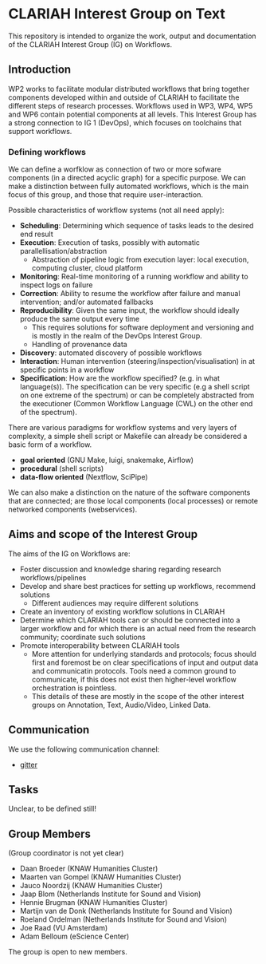 # CLARIAH Interest Group on Text

This repository is intended to organize the work, output and documentation of the CLARIAH Interest Group (IG) on
Workflows.

## Introduction

WP2 works to facilitate modular distributed workflows that bring together components
developed within and outside of CLARIAH to facilitate the different steps of research
processes. Workflows used in WP3, WP4, WP5 and WP6 contain potential
components at all levels. This Interest Group has a strong connection to IG 1
(DevOps), which focuses on toolchains that support workflows.

### Defining workflows

We can define a worfklow as connection of two or more sofware components (in a directed acyclic graph) for a specific
purpose.  We can make a distinction between fully automated workflows, which is the main focus of this group, and those
that require user-interaction.

Possible characteristics of workflow systems (not all need apply):

- **Scheduling**: Determining which sequence of tasks leads to the desired end result
- **Execution**: Execution of tasks, possibly with automatic parallellisation/abstraction
    - Abstraction of pipeline logic from execution layer: local execution, computing cluster, cloud platform
- **Monitoring**: Real-time monitoring of a running workflow and ability to inspect logs on failure
- **Correction**: Ability to resume the workflow after failure and manual intervention; and/or automated fallbacks
- **Reproducibility**: Given the same input, the workflow should ideally produce the same output every time
    - This requires solutions for software deployment and versioning and is mostly in the realm of the DevOps Interest Group.
    - Handling of provenance data
- **Discovery**: automated discovery of possible workflows
- **Interaction**: Human intervention (steering/inspection/visualisation) in at specific points in a workflow
- **Specification**: How are the workflow specified? (e.g. in what language(s)). The specification can be very specific (e.g a shell script on one extreme of the spectrum) or can be completely abstracted from the executioner (Common Workflow Language (CWL) on the other end of the spectrum).

There are various paradigms for workflow systems and very layers of complexity, a simple shell script or Makefile can already be
considered a basic form of a workflow.

- **goal oriented** (GNU Make, luigi, snakemake, Airflow)
- **procedural** (shell scripts)
- **data-flow oriented** (Nextflow, SciPipe)

We can also make a distinction on the nature of the software components that are connected; are those local components
(local processes) or remote networked components (webservices).

## Aims and scope of the Interest Group

The aims of the IG on Workflows are:

- Foster discussion and knowledge sharing regarding research workflows/pipelines
- Develop and share best practices for setting up workflows, recommend solutions
    - Different audiences may require different solutions
- Create an inventory of existing workflow solutions in CLARIAH
- Determine which CLARIAH tools can or should be connected into a larger workflow and for which there is an actual need from the research community; coordinate such solutions
- Promote interoperability between CLARIAH tools
    - More attention for underlying standards and protocols; focus should first and foremost be on clear specifications of input and output data and communicatin protocols. Tools need a common ground to communicate, if this does not exist then higher-level workflow orchestration is pointless.
    - This details of these are mostly in the scope of the other interest groups on Annotation, Text, Audio/Video, Linked Data.

## Communication

We use the following communication channel:

- [gitter](https://gitter.im/CLARIAH/home)

## Tasks

Unclear, to be defined still!

## Group Members

(Group coordinator is not yet clear)

- Daan Broeder (KNAW Humanities Cluster)
- Maarten van Gompel (KNAW Humanities Cluster)
- Jauco Noordzij (KNAW Humanities Cluster)
- Jaap Blom (Netherlands Institute for Sound and Vision)
- Hennie Brugman (KNAW Humanities Cluster)
- Martijn van de Donk (Netherlands Institute for Sound and Vision)
- Roeland Ordelman (Netherlands Institute for Sound and Vision)
- Joe Raad (VU Amsterdam)
- Adam Belloum (eScience Center)

The group is open to new members.
